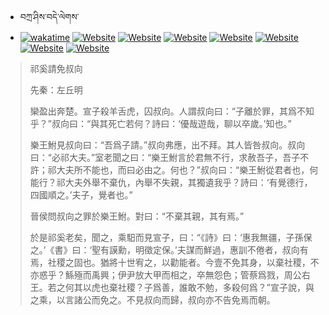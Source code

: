 - བཀྲ་ཤིས་བདེ་ལེགས་ 
- [![wakatime](https://wakatime.com/badge/user/5043ee4a-e361-4607-9d47-d557f2005d05.svg)](https://wakatime.com/@5043ee4a-e361-4607-9d47-d557f2005d05)	[![Website](https://img.shields.io/website?label=&up_color=orange&up_message=Tianchi&url=https%3A%2F%2Fshields.io)](https://tianchi.aliyun.com/home/science/scienceDetail?userId=1095279182618)	[![Website](https://img.shields.io/website?label=&up_color=blue&up_message=Kaggle&url=https%3A%2F%2Fshields.io)](https://www.kaggle.com/ivanxu/)	[![Website](https://img.shields.io/website?label=&up_color=gay&up_message=Yuque&url=https%3A%2F%2Fshields.io)](https://www.yuque.com/ivanaxu)	[![Website](https://img.shields.io/website?label=&up_color=brown&up_message=Leetcode&url=https%3A%2F%2Fshields.io)](https://leetcode.cn/u/ivanaxu)	[![Website](https://img.shields.io/website?label=&up_color=violet&up_message=AIstudio&url=https%3A%2F%2Fshields.io)](https://aistudio.baidu.com/aistudio/personalcenter/thirdview/979775)	[![Website](https://img.shields.io/website?label=&up_color=red&up_message=Gitee&url=https%3A%2F%2Fshields.io)](https://gitee.com/IvanaXu)	[![Website](https://img.shields.io/website?label=&up_color=yellow&up_message=Monkeytype&url=https%3A%2F%2Fshields.io)](https://monkeytype.com/profile/IvanaXu) 

> 祁奚請免叔向
> 
> 先秦：左丘明 
> 
> 欒盈出奔楚。宣子殺羊舌虎，囚叔向。人謂叔向曰：“子離於罪，其爲不知乎？”叔向曰：“與其死亡若何？詩曰：‘優哉遊哉，聊以卒歲。’知也。”
> 
> 樂王鮒見叔向曰：“吾爲子請。”叔向弗應，出不拜。其人皆咎叔向。叔向曰：“必祁大夫。”室老聞之曰：“樂王鮒言於君無不行，求赦吾子，吾子不許；祁大夫所不能也，而曰必由之。何也？”叔向曰：“樂王鮒從君者也，何能行？祁大夫外舉不棄仇，內舉不失親，其獨遺我乎？詩曰：‘有覺德行，四國順之。’夫子，覺者也。”
> 
> 晉侯問叔向之罪於樂王鮒。對曰：“不棄其親，其有焉。”
> 
> 於是祁奚老矣，聞之，乘馹而見宣子，曰：“《詩》曰：‘惠我無疆，子孫保之。’《書》曰：‘聖有謨勳，明徵定保。’夫謀而鮮過，惠訓不倦者，叔向有焉，社稷之固也。猶將十世宥之，以勸能者。今壹不免其身，以棄社稷，不亦惑乎？鯀殛而禹興；伊尹放大甲而相之，卒無怨色；管蔡爲戮，周公右王。若之何其以虎也棄社稷？子爲善，誰敢不勉，多殺何爲？”宣子說，與之乘，以言諸公而免之。不見叔向而歸，叔向亦不告免焉而朝。
>
